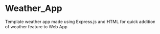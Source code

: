 # Weather_App
Template weather app made using Express.js and HTML for quick addition of weather feature to Web App
